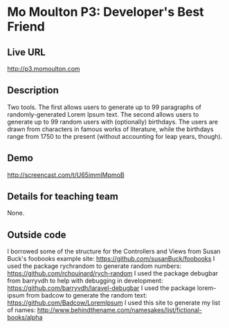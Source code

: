 # Mo Moulton P3: Developer's Best Friend

## Live URL
<http://p3.momoulton.com>

## Description
Two tools. The first allows users to generate up to 99 paragraphs of randomly-generated Lorem Ipsum text. The second allows users to generate up to 99 random users with (optionally) birthdays. The users are drawn from characters in famous works of literature, while the birthdays range from 1750 to the present (without accounting for leap years, though).

## Demo
http://screencast.com/t/U65immIMpmoB

## Details for teaching team
None.

## Outside code
I borrowed some of the structure for the Controllers and Views from Susan Buck's foobooks example site: https://github.com/susanBuck/foobooks
I used the package rychrandom to generate random numbers: https://github.com/rchouinard/rych-random
I used the package debugbar from barryvdh to help with debugging in development: https://github.com/barryvdh/laravel-debugbar
I used the package lorem-ipsum from badcow to generate the random text: https://github.com/Badcow/LoremIpsum
I used this site to generate my list of names: http://www.behindthename.com/namesakes/list/fictional-books/alpha
